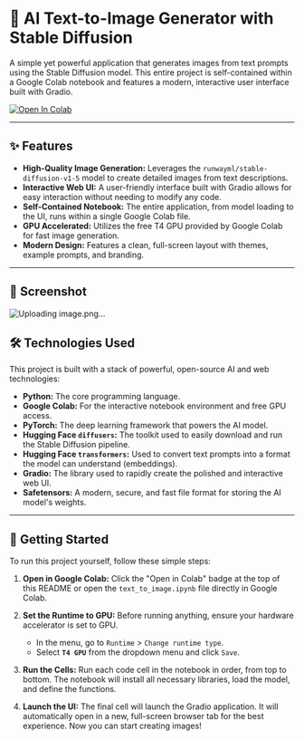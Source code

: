 # 🎨 AI Text-to-Image Generator with Stable Diffusion

A simple yet powerful application that generates images from text prompts using the Stable Diffusion model. This entire project is self-contained within a Google Colab notebook and features a modern, interactive user interface built with Gradio.

[![Open In Colab](https://colab.research.google.com/assets/colab-badge.svg)]("https://colab.research.google.com/drive/1aHhruYErvy852gl8rH51F1jnEJwU3UxA")

---

## ✨ Features

* **High-Quality Image Generation:** Leverages the `runwayml/stable-diffusion-v1-5` model to create detailed images from text descriptions.
* **Interactive Web UI:** A user-friendly interface built with Gradio allows for easy interaction without needing to modify any code.
* **Self-Contained Notebook:** The entire application, from model loading to the UI, runs within a single Google Colab file.
* **GPU Accelerated:** Utilizes the free T4 GPU provided by Google Colab for fast image generation.
* **Modern Design:** Features a clean, full-screen layout with themes, example prompts, and branding.

---

## 📸 Screenshot

![Uploading image.png…]()


## 🛠️ Technologies Used

This project is built with a stack of powerful, open-source AI and web technologies:

* **Python:** The core programming language.
* **Google Colab:** For the interactive notebook environment and free GPU access.
* **PyTorch:** The deep learning framework that powers the AI model.
* **Hugging Face `diffusers`:** The toolkit used to easily download and run the Stable Diffusion pipeline.
* **Hugging Face `transformers`:** Used to convert text prompts into a format the model can understand (embeddings).
* **Gradio:** The library used to rapidly create the polished and interactive web UI.
* **Safetensors:** A modern, secure, and fast file format for storing the AI model's weights.

---

## 🚀 Getting Started

To run this project yourself, follow these simple steps:

1.  **Open in Google Colab:**
    Click the "Open in Colab" badge at the top of this README or open the `text_to_image.ipynb` file directly in Google Colab.

2.  **Set the Runtime to GPU:**
    Before running anything, ensure your hardware accelerator is set to GPU.
    * In the menu, go to `Runtime` > `Change runtime type`.
    * Select **`T4 GPU`** from the dropdown menu and click `Save`.

3.  **Run the Cells:**
    Run each code cell in the notebook in order, from top to bottom. The notebook will install all necessary libraries, load the model, and define the functions.

4.  **Launch the UI:**
    The final cell will launch the Gradio application. It will automatically open in a new, full-screen browser tab for the best experience. Now you can start creating images!

